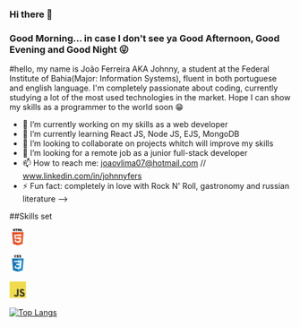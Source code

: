 ### Hi there 👋

### Good Morning... in case I don't see ya Good Afternoon, Good Evening and Good Night 😜


#hello, my name is João Ferreira AKA Johnny, a student at the Federal Institute of Bahia(Major: Information Systems),
fluent in both portuguese and english language. I'm completely passionate about coding,
currently studying a lot of the most used technologies in the market. 
Hope I can show my skills as a programmer to the world soon 😁


- 🔭 I’m currently working on my skills as a web developer
- 🌱 I’m currently learning React JS, Node JS, EJS, MongoDB
- 👯 I’m looking to collaborate on projects whitch will improve my skills
- 🤝 I’m looking for a remote job as a junior full-stack developer
- 📫 How to reach me: joaovlima07@hotmail.com // www.linkedin.com/in/johnnyfers
- ⚡ Fun fact: completely in love with Rock N' Roll, gastronomy and russian literature
-->


##Skills set

<img  src="https://raw.githubusercontent.com/devicons/devicon/master/icons/html5/html5-original-wordmark.svg" alt="html" width="30" height="30" style="max-width:100%"></img>

<img  src="https://raw.githubusercontent.com/devicons/devicon/master/icons/css3/css3-original-wordmark.svg" alt="css" width="30" height="30" style="max-width:100%"></img>


<img  src="https://raw.githubusercontent.com/devicons/devicon/master/icons/javascript/javascript-original.svg" alt="js" width="30" height="30" style="max-width:100%"></img>





[![Top Langs](https://github-readme-stats.vercel.app/api/top-langs/?username=johnnyfers&layout=compact)](https://github.com/anuraghazra/github-readme-stats)
